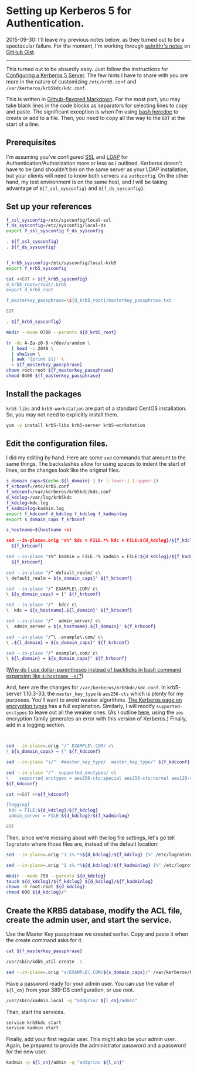 # Setting up Kerberos 5 for Authentication.

2015-09-30: I'll leave my previous notes below, as they turned out to be a spectacular failure. For the moment, I'm working through [ashrithr's notes][ashrithr] on [GitHub Gist][ggist].

[ashrithr]: https://gist.github.com/ashrithr/4767927948eca70845db
[ggist]: https://gist.github.com/

* * *

This turned out to be absurdly easy. Just follow the instructions for [Configuring a Kerberos 5 Server][krb5server]. The few hints I have to share with you are more in the nature of customizing `/etc/krb5.conf` and `/var/kerberos/krb5kdc/kdc.conf`.
 
This is written in [Github-flavored Markdown][gmd]. For the most part, you may take blank lines in the code blocks as separators for selecting lines to copy and paste. The significant exception is when I'm using [bash heredoc][heredoc] to create or add to a file. Then, you need to copy all the way to the `EOT` at the start of a line.

[krb5server]: https://access.redhat.com/documentation/en-US/Red_Hat_Enterprise_Linux/6/html/Managing_Smart_Cards/Configuring_a_Kerberos_5_Server.html
[gmd]: https://help.github.com/articles/github-flavored-markdown
[heredoc]: http://www.tldp.org/LDP/abs/html/here-docs.html

## Prerequisites

I'm assuming you've configured [SSL][ssldir] and [LDAP][ldapdir] for Authentication/Authorization more or less as I outlined. Kerberos doesn't have to be (and shouldn't be) on the same server as your LDAP installation, but your clients will need to know both servers via `authconfig`. On the other hand, my test environment is on the same host, and I will be taking advantage of `${f_ssl_sysconfig}` and `${f_ds_sysconfig}`.

[ssldir]: https://github.com/dafydd2277/systemAdmin/tree/master/ssl
[ldapdir]: https://github.com/dafydd2277/systemAdmin/tree/master/ldap

## Set up your references

```bash
f_ssl_sysconfig=/etc/sysconfig/local-ssl
f_ds_sysconfig=/etc/sysconfig/local-ds
export f_ssl_sysconfig f_ds_sysconfig

. ${f_ssl_sysconfig}
. ${f_ds_sysconfig}


f_krb5_sysconfig=/etc/sysconfig/local-krb5
export f_krb5_sysconfig

cat <<EOT > ${f_krb5_sysconfig}
d_krb5_root=/root/.krb5
export d_krb5_root

f_masterkey_passphrase=\${d_krb5_root}/masterkey_passphrase.txt

EOT

. ${f_krb5_sysconfig}

mkdir --mode 0700 --parents ${d_krb5_root}

tr -dc A-Za-z0-9 </dev/urandom \
  | head -c 2048 \
  | sha1sum \
  | awk '{print $1}' \
  > ${f_masterkey_passphrase}
chown root:root ${f_masterkey_passphrase}
chmod 0400 ${f_masterkey_passphrase}

```


## Install the packages

`krb5-libs` and `krb5-workstation` are part of a standard CentOS installation. So, you may not need to explicitly install them.

```bash
yum -y install krb5-libs krb5-server krb5-workstation

```

## Edit the configuration files.

I did my editing by hand. Here are some `sed` commands that amount to the same things. The backslashes allow for using spaces to indent the start of lines, so the changes look like the original files.

```bash
s_domain_caps=$(echo ${l_domain} | tr [:lower:] [:upper:])
f_krbconf=/etc/krb5.conf
f_kdcconf=/var/kerberos/krb5kdc/kdc.conf
d_kdclog=/var/log/krb5kdc
f_kdclog=kdc.log
f_kadminlog=kadmin.log
export f_kdcconf d_kdclog f_kdclog f_kadminlog
export s_domain_caps f_krbconf

s_hostname=${hostname -s)

sed --in-place=.orig "s%^ kdc = FILE.*% kdc = FILE:${d_kdclog}/${f_kdclog}%" \
  ${f_krbconf}

sed --in-place "s%^ kadmin = FILE.*% kadmin = FILE:${d_kdclog}/${f_kadminlog}%" \
  ${f_krbconf}

sed --in-place "/^ default_realm/ c\
\ default_realm = ${s_domain_caps}" ${f_krbconf}

sed --in-place "/^ EXAMPLE\.COM/ c\
\ ${s_domain_caps} = {" ${f_krbconf}

sed --in-place "/^  kdc/ c\
\  kdc = ${s_hostname}.${l_domain}" ${f_krbconf}

sed --in-place "/^  admin_server/ c\
\  admin_server = ${s_hostname}.${l_domain}" ${f_krbconf}

sed --in-place "/^\ .example\.com/ c\
\ .${l_domain} = ${s_domain_caps}" ${f_krbconf}

sed --in-place "/^ example\.com/ c\
\ ${l_domain} = ${s_domain_caps}" ${f_krbconf}

```

([Why do I use dollar-parentheses instead of backticks in bash command expansion like `$(hostname -s)`?][faq082])

And, here are the changes for `/var/kerberos/krb5kdc/kdc.conf`. In krb5-server 1.10.3-33, the `master_key_type` is `aes256-cts` which is plenty for my purposes. You'll want to avoid weaker algorithms. [The Kerberos page on encryption types][krb5enctypes] has a full explanation. Similarly, I will modify `supported-enctypes` to leave out all the weaker ones. (As I outline [here][superuser], using the `aes` encryption family generates an error with this version of Kerberos.) Finally, add in a logging section.

```bash


sed --in-place=.orig "/^ EXAMPLE\.COM/ c\
\ ${s_domain_caps} = {" ${f_kdcconf}

sed --in-place "s/^  #master_key_type/  master_key_type/" ${f_kdcconf}

sed --in-place "/^  supported_enctypes/ c\
\    supported_enctypes = aes256-cts:special aes256-cts:normal aes128-cts:special aes128-cts:normal des3:special des3:normal" \
${f_kdcconf}

cat <<EOT >>${f_kdcconf}

[logging]
 kdc = FILE:${d_kdclog}/${f_kdclog}
 admin_server = FILE:${d_kdclog}/${f_kadminlog}

EOT

```


Then, since we're messing about with the log file settings, let's go tell `logrotate` where those files are, instead of the default location:

```bash
sed --in-place=.orig "1 s%.*%${d_kdclog}/${f_kdclog} {%" /etc/logrotate.d/krb5kdc

sed --in-place=.orig "1 s%.*%${d_kdclog}/${f_kadminlog} {%" /etc/logrotate.d/kadmind

mkdir --mode 750 --parents ${d_kdclog}
touch ${d_kdclog}/${f_kdclog} ${d_kdclog}/${f_kadminlog}
chown -R root:root ${d_kdclog}
chmod 600 ${d_kdclog}/*

```

[faq082]: http://mywiki.wooledge.org/BashFAQ/082
[krb5enctypes]: http://web.mit.edu/kerberos/krb5-current/doc/admin/conf_files/kdc_conf.html#encryption-types
[superuser]: http://superuser.com/questions/849798/kdb5-util-create-fails-with-an-error


## Create the KRB5 database, modify the ACL file, create the admin user, and start the service.

Use the Master Key passphrase we created earlier. Copy and paste it when the create command asks for it.

```bash
cat ${f_masterkey_passphrase}

/usr/sbin/kdb5_util create -s

sed --in-place=.orig "s/EXAMPLE\.COM/${s_domain_caps}/" /var/kerberos/krb5kdc/kadm5.acl

```

Have a password ready for your admin user. You can use the value of `${l_cn}` from your 389-DS configuration, or use root.

```bash
/usr/sbin/kadmin.local -q "addprinc ${l_cn}/admin"

```

Than, start the services.

```bash
service krb5kdc start
service kadmin start

```

Finally, add your first regular user. This might also be your admin user. Again, be prepared to provide the administrator password and a password for the new user.

```bash
kadmin -p ${l_cn}/admin -q "addprinc ${l_cn}"

```

